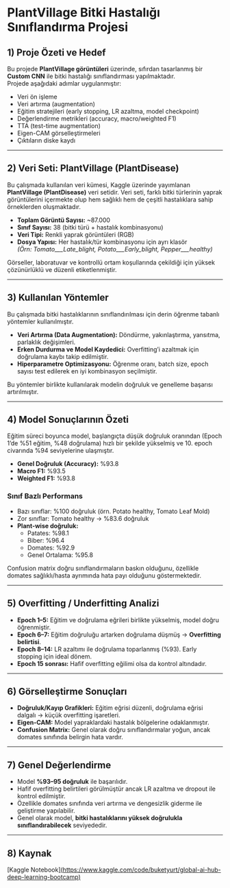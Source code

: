 # PlantVillage Bitki Hastalığı Sınıflandırma Projesi

## 1) Proje Özeti ve Hedef
Bu projede **PlantVillage görüntüleri** üzerinde, sıfırdan tasarlanmış bir **Custom CNN** ile bitki hastalığı sınıflandırması yapılmaktadır.  
Projede aşağıdaki adımlar uygulanmıştır:
- Veri ön işleme
- Veri artırma (augmentation)
- Eğitim stratejileri (early stopping, LR azaltma, model checkpoint)
- Değerlendirme metrikleri (accuracy, macro/weighted F1)
- TTA (test-time augmentation)
- Eigen-CAM görselleştirmeleri
- Çıktıların diske kaydı

---

## 2) Veri Seti: PlantVillage (PlantDisease)
Bu çalışmada kullanılan veri kümesi, Kaggle üzerinde yayımlanan **PlantVillage (PlantDisease)** veri setidir. Veri seti, farklı bitki türlerinin yaprak görüntülerini içermekte olup hem sağlıklı hem de çeşitli hastalıklara sahip örneklerden oluşmaktadır.

- **Toplam Görüntü Sayısı:** ~87.000  
- **Sınıf Sayısı:** 38 (bitki türü + hastalık kombinasyonu)  
- **Veri Tipi:** Renkli yaprak görüntüleri (RGB)  
- **Dosya Yapısı:** Her hastalık/tür kombinasyonu için ayrı klasör  
  *(Örn: Tomato___Late_blight, Potato___Early_blight, Pepper___healthy)*

Görseller, laboratuvar ve kontrollü ortam koşullarında çekildiği için yüksek çözünürlüklü ve düzenli etiketlenmiştir.

---

## 3) Kullanılan Yöntemler
Bu çalışmada bitki hastalıklarının sınıflandırılması için derin öğrenme tabanlı yöntemler kullanılmıştır.

- **Veri Artırma (Data Augmentation):** Döndürme, yakınlaştırma, yansıtma, parlaklık değişimleri.  
- **Erken Durdurma ve Model Kaydedici:** Overfitting’i azaltmak için doğrulama kaybı takip edilmiştir.  
- **Hiperparametre Optimizasyonu:** Öğrenme oranı, batch size, epoch sayısı test edilerek en iyi kombinasyon seçilmiştir.

Bu yöntemler birlikte kullanılarak modelin doğruluk ve genelleme başarısı artırılmıştır.

---

## 4) Model Sonuçlarının Özeti
Eğitim süreci boyunca model, başlangıçta düşük doğruluk oranından (Epoch 1’de %51 eğitim, %48 doğrulama) hızlı bir şekilde yükselmiş ve 10. epoch civarında %94 seviyelerine ulaşmıştır.

- **Genel Doğruluk (Accuracy):** %93.8  
- **Macro F1:** %93.5  
- **Weighted F1:** %93.8  

### Sınıf Bazlı Performans
- Bazı sınıflar: %100 doğruluk (örn. Potato healthy, Tomato Leaf Mold)  
- Zor sınıflar: Tomato healthy → %83.6 doğruluk  
- **Plant-wise doğruluk:**  
  - Patates: %98.1  
  - Biber: %96.4  
  - Domates: %92.9  
  - Genel Ortalama: %95.8

Confusion matrix doğru sınıflandırmaların baskın olduğunu, özellikle domates sağlıklı/hasta ayrımında hata payı olduğunu göstermektedir.

---

## 5) Overfitting / Underfitting Analizi
- **Epoch 1–5:** Eğitim ve doğrulama eğrileri birlikte yükselmiş, model doğru öğrenmiştir.  
- **Epoch 6–7:** Eğitim doğruluğu artarken doğrulama düşmüş → **Overfitting belirtisi**.  
- **Epoch 8–14:** LR azaltımı ile doğrulama toparlanmış (%93). Early stopping için ideal dönem.  
- **Epoch 15 sonrası:** Hafif overfitting eğilimi olsa da kontrol altındadır.

---

## 6) Görselleştirme Sonuçları
- **Doğruluk/Kayıp Grafikleri:** Eğitim eğrisi düzenli, doğrulama eğrisi dalgalı → küçük overfitting işaretleri.  
- **Eigen-CAM:** Model yapraklardaki hastalık bölgelerine odaklanmıştır.  
- **Confusion Matrix:** Genel olarak doğru sınıflandırmalar yoğun, ancak domates sınıfında belirgin hata vardır.

---

## 7) Genel Değerlendirme
- Model **%93–95 doğruluk** ile başarılıdır.  
- Hafif overfitting belirtileri görülmüştür ancak LR azaltma ve dropout ile kontrol edilmiştir.  
- Özellikle domates sınıfında veri artırma ve dengesizlik giderme ile geliştirme yapılabilir.  
- Genel olarak model, **bitki hastalıklarını yüksek doğrulukla sınıflandırabilecek** seviyededir.

---

## 8) Kaynak
[Kaggle Notebook][(https://www.kaggle.com/code/buketyurt/global-ai-hub-deep-learning-bootcamp)
](https://github.com/buketyurt/Global-AI-Hub-Deep-Learning-Bootcamp?tab=readme-ov-file#4-model-sonu%C3%A7lar%C4%B1n%C4%B1n-%C3%B6zeti)
